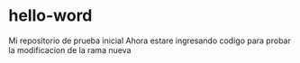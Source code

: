 # hello-word
Mi repositorio de prueba inicial
Ahora estare ingresando codigo para probar la modificacion de la rama nueva
